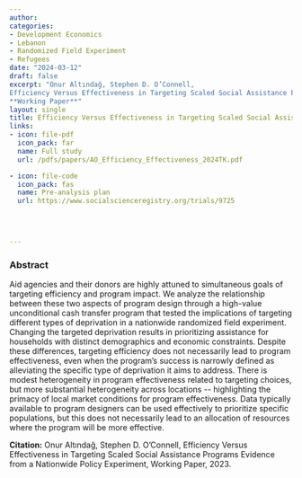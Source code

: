 ```yaml
---
author: 
categories:
- Development Economics
- Lebanon
- Randomized Field Experiment
- Refugees 
date: "2024-03-12"
draft: false
excerpt: "Onur Altındağ, Stephen D. O’Connell,
Efficiency Versus Effectiveness in Targeting Scaled Social Assistance Programs Evidence from a Nationwide Policy Experiment, 
**Working Paper**"
layout: single
title: Efficiency Versus Effectiveness in Targeting Scaled Social Assistance Programs Evidence from a Nationwide Policy Experiment
links:
- icon: file-pdf
  icon_pack: far
  name: Full study  
  url: /pdfs/papers/AO_Efficiency_Effectiveness_2024TK.pdf

- icon: file-code
  icon_pack: fas
  name: Pre-analysis plan   
  url: https://www.socialscienceregistry.org/trials/9725


  
  
---
```


### Abstract 

Aid agencies and their donors are highly attuned to simultaneous goals of targeting efficiency and program impact. We analyze the relationship between these two aspects of program design through a high-value unconditional cash transfer program that tested the implications of targeting different types of deprivation in a nationwide randomized field experiment. Changing the targeted deprivation results in prioritizing assistance for households with distinct demographics and economic constraints. Despite these differences, targeting efficiency does not necessarily lead to program effectiveness, even when the program’s success is narrowly defined as alleviating the specific type of deprivation it aims to address.  There is modest heterogeneity in program effectiveness related to targeting choices, but more substantial heterogeneity across locations -- highlighting the primacy of local market conditions for program effectiveness.  Data typically available to program designers can be used effectively to prioritize specific populations, but  this does not necessarily lead to an allocation of resources where the program will be more effective. 

**Citation:** Onur Altındağ, Stephen D. O’Connell,
Efficiency Versus Effectiveness in Targeting Scaled Social Assistance Programs Evidence from a Nationwide Policy Experiment,
Working Paper, 2023. 




